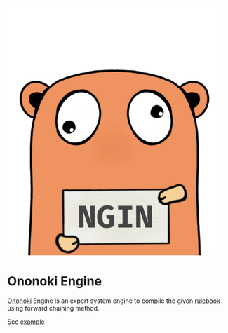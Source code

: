 ![gopher](./docs/gopher.png)

# Ononoki Engine

[Ononoki](https://bakemonogatari.fandom.com/wiki/Yotsugi_Ononoki) Engine is an expert system engine to compile the given [rulebook](https://bakemonogatari.fandom.com/wiki/Unlimited_Rulebook) using forward chaining method.

See [example](./example/main.go)